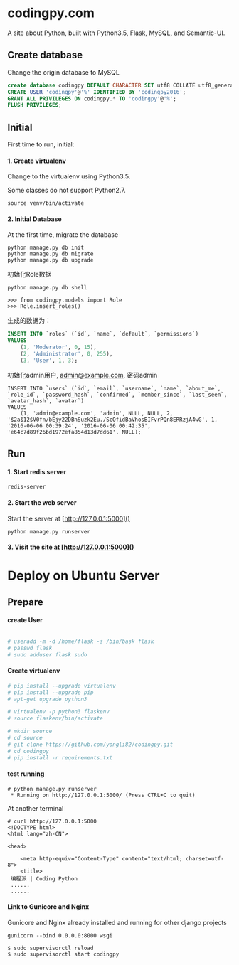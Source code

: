 # codingpy.com
A site about Python, built with Python3.5, Flask, MySQL, and Semantic-UI.

## Create database 
Change the origin database to MySQL

```sql
create database codingpy DEFAULT CHARACTER SET utf8 COLLATE utf8_general_ci;
CREATE USER 'codingpy'@'%' IDENTIFIED BY 'codingpy2016';
GRANT ALL PRIVILEGES ON codingpy.* TO 'codingpy'@'%';
FLUSH PRIVILEGES;
```

## Initial
First time to run, initial:

#### 1. Create virtualenv

Change to the virtualenv using Python3.5. 

Some classes do not support Python2.7.

```
source venv/bin/activate
```

#### 2. Initial Database

At the first time, migrate the database

```
python manage.py db init
python manage.py db migrate
python manage.py db upgrade
```
初始化Role数据
```
python manage.py db shell
```

```
>>> from codingpy.models import Role
>>> Role.insert_roles()

```
生成的数据为：

```sql
INSERT INTO `roles` (`id`, `name`, `default`, `permissions`)
VALUES
	(1, 'Moderator', 0, 15),
	(2, 'Administrator', 0, 255),
	(3, 'User', 1, 3);

```

初始化admin用户, admin@example.com, 密码admin

```
INSERT INTO `users` (`id`, `email`, `username`, `name`, `about_me`, `role_id`, `password_hash`, `confirmed`, `member_since`, `last_seen`, `avatar_hash`, `avatar`)
VALUES
	(1, 'admin@example.com', 'admin', NULL, NULL, 2, '$2a$12$V0fn/bEjy22DBnSuzk2Eu./ScOfidBaVhosBIFvrPQn8ERRzjA4wG', 1, '2016-06-06 00:39:24', '2016-06-06 00:42:35', 'e64c7d89f26bd1972efa854d13d7dd61', NULL);

```


## Run 

#### 1. Start redis server
```
redis-server
```

#### 2. Start the web server

Start the server at [http://127.0.0.1:5000]()

```
python manage.py runserver
```

#### 3. Visit the site at [http://127.0.0.1:5000]()



# Deploy on Ubuntu Server

## Prepare

#### create User
```bash

# useradd -m -d /home/flask -s /bin/bask flask
# passwd flask
# sudo adduser flask sudo


```

#### Create virtualenv

```bash
# pip install --upgrade virtualenv
# pip install --upgrade pip
# apt-get upgrade python3

# virtualenv -p python3 flaskenv
# source flaskenv/bin/activate

# mkdir source
# cd source
# git clone https://github.com/yongli82/codingpy.git
# cd codingpy
# pip install -r requirements.txt
```

#### test running

```
# python manage.py runserver
 * Running on http://127.0.0.1:5000/ (Press CTRL+C to quit)
```
At another terminal

```
# curl http://127.0.0.1:5000
<!DOCTYPE html>
<html lang="zh-CN">

<head>

    <meta http-equiv="Content-Type" content="text/html; charset=utf-8">
    <title>
 编程派 | Coding Python
 ......
 ......
```

#### Link to Gunicore and Nginx 

Gunicore and Nginx already installed and running for other django projects


```
gunicorn --bind 0.0.0.0:8000 wsgi
```


```
$ sudo supervisorctl reload  
$ sudo supervisorctl start codingpy
```












